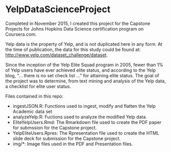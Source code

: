 # YelpDataScienceProject
Completed in November 2015, I created this project for the Capstone Projects for Johns Hopkins Data Science certification program on Coursera.com.

Yelp data is the property of Yelp, and is not duplicated here in any form.
At the time of publication, the data for this study could be found at: http://www.yelp.com/dataset_challenge/dataset.

Since the inception of the Yelp Elite Squad program in 2005, fewer than 1% of Yelp users have ever achieved elite status, and according to the Yelp blog,  “… there is no set check list …” for attaining elite status.  The goal of the project was to determine, from text mining and analysis of the Yelp data, a checklist for elite user status.

Files contained in this repo:
- ingestJSON.R:  Functions used to ingest, modify and flatten the Yelp Academic data set
- analyzeYelp.R: Fuctions used to analyze the modified Yelp data.
- EliteYelpUsers.Rmd: The Rmarkdown file used to create the PDF paper for submssion for the Capstone project.
- YelpEliteUsers.Rpres: The Rpresentation file used to create the HTML slide deck for submission for the Capstone project.
- img/*: Image files used in the PDF and Presentation files.


